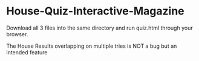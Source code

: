 # House-Quiz-Interactive-Magazine

Download all 3 files into the same directory and run quiz.html through your browser.

The House Results overlapping on multiple tries is NOT a bug but an intended feature
